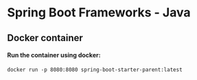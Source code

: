 # Spring Boot Frameworks - Java

## Docker container

#### Run the container using docker:

    docker run -p 8080:8080 spring-boot-starter-parent:latest
